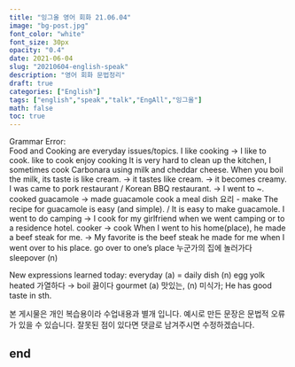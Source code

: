```yaml
---
title: "잉그올 영어 회화 21.06.04"
image: "bg-post.jpg"
font_color: "white"
font_size: 30px
opacity: "0.4"
date: 2021-06-04
slug: "20210604-english-speak"
description: "영어 회화 문법정리"
draft: true
categories: ["English"]
tags: ["english","speak","talk","EngAll","잉그올"]
math: false
toc: true
---
```

Grammar Error:  
Food and Cooking are everyday issues/topics. 
I like cooking → I like to cook.
like to cook
enjoy cooking
It is very hard to clean up the kitchen, 
I sometimes cook Carbonara using milk and cheddar cheese.
When you boil the milk, its taste is like cream. → it tastes like cream. → it becomes creamy.
I was came to pork restaurant / Korean BBQ restaurant. → I went to ~.
cooked guacamole → made guacamole
cook a meal 
dish 요리 - make
The recipe for guacamole is easy (and simple). / It is easy to make guacamole.
I went to do camping → I cook for my girlfriend when we went camping or to a residence hotel.
cooker → cook
When I went to his home(place), he made a beef steak for me. → My favorite is the beef steak he made for me when I went over to his place. 
go over to one’s place 누군가의 집에 놀러가다
sleepover (n) 

New expressions learned today: 
everyday (a) = daily
dish (n) 
egg yolk 
heated 가열하다 → boil 끓이다
gourmet (a) 맛있는, (n) 미식가; He has good taste in sth.




본 게시물은 개인 복습용이라 수업내용과 별개 입니다.
예시로 만든 문장은 문법적 오류가 있을 수 있습니다. 
잘못된 점이 있다면 댓글로 남겨주시면 수정하겠습니다. 


## end